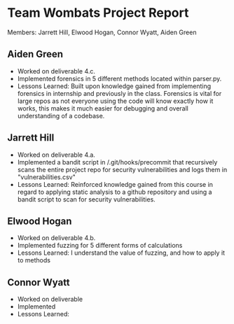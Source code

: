 # Team Wombats Project Report

Members: Jarrett Hill, Elwood Hogan, Connor Wyatt, Aiden Green

## Aiden Green
- Worked on deliverable 4.c.
- Implemented forensics in 5 different methods located within parser.py.
- Lessons Learned: Built upon knowledge gained from implementing forensics in internship and previously in the class. Forensics is vital for large repos as not everyone using the code will know exactly how it works, this makes it much easier for debugging and overall understanding of a codebase.

## Jarrett Hill
- Worked on deliverable 4.a.
- Implemented a bandit script in /.git/hooks/precommit that recursively scans the entire project repo for security vulnerabilities and logs them in "vulnerabilities.csv"
- Lessons Learned: Reinforced knowledge gained from this course in regard to applying static analysis to a github repository and using a bandit script to scan for security vulnerabilities.

## Elwood Hogan
- Worked on deliverable 4.b.
- Implemented fuzzing for 5 different forms of calculations
- Lessons Learned: I understand the value of fuzzing, and how to apply it to methods

## Connor Wyatt
- Worked on deliverable
- Implemented
- Lessons Learned:

